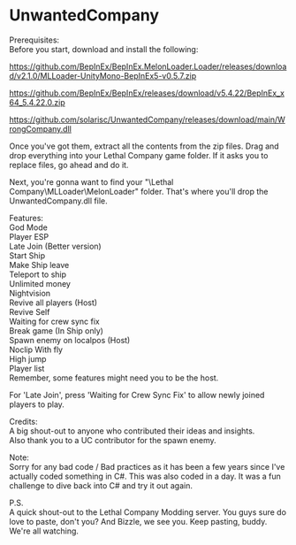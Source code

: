 # UnwantedCompany  

Prerequisites:  
Before you start, download and install the following:  

https://github.com/BepInEx/BepInEx.MelonLoader.Loader/releases/download/v2.1.0/MLLoader-UnityMono-BepInEx5-v0.5.7.zip  

https://github.com/BepInEx/BepInEx/releases/download/v5.4.22/BepInEx_x64_5.4.22.0.zip  

https://github.com/solarisc/UnwantedCompany/releases/download/main/WrongCompany.dll  

Once you've got them, extract all the contents from the zip files. Drag and drop everything into your Lethal Company game folder. If it asks you to replace files, go ahead and do it.  

Next, you're gonna want to find your "\Lethal Company\MLLoader\MelonLoader" folder. That's where you'll drop the UnwantedCompany.dll file.  

Features:  
God Mode  
Player ESP  
Late Join (Better version)  
Start Ship  
Make Ship leave  
Teleport to ship  
Unlimited money  
Nightvision  
Revive all players (Host)  
Revive Self  
Waiting for crew sync fix  
Break game (In Ship only)  
Spawn enemy on localpos (Host)  
Noclip With fly  
High jump  
Player list  
Remember, some features might need you to be the host.  

For 'Late Join', press 'Waiting for Crew Sync Fix' to allow newly joined players to play.

Credits:  
A big shout-out to anyone who contributed their ideas and insights.  
Also thank you to a UC contributor for the spawn enemy.

Note:  
Sorry for any bad code / Bad practices as it has been a few years since I've actually coded something in C#. This was also coded in a day. It was a fun challenge to dive back into C# and try it out again.  

P.S.  
A quick shout-out to the Lethal Company Modding server. You guys sure do love to paste, don't you? And Bizzle, we see you. Keep pasting, buddy. We're all watching.
